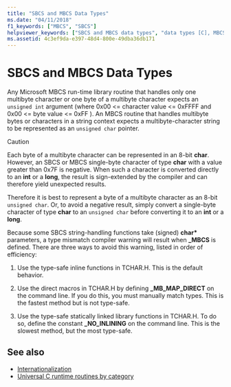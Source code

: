 ```yaml
---
title: "SBCS and MBCS Data Types"
ms.date: "04/11/2018"
f1_keywords: ["MBCS", "SBCS"]
helpviewer_keywords: ["SBCS and MBCS data types", "data types [C], MBCS and SBCS"]
ms.assetid: 4c3ef9da-e397-48d4-800e-49dba36db171
---
```

# SBCS and MBCS Data Types

Any Microsoft MBCS run-time library routine that handles only one multibyte character or one byte of a multibyte character expects an `unsigned int` argument (where 0x00 <= character value <= 0xFFFF and 0x00 <= byte value <= 0xFF ). An MBCS routine that handles multibyte bytes or characters in a string context expects a multibyte-character string to be represented as an `unsigned char` pointer.

> [!CAUTION]
> Each byte of a multibyte character can be represented in an 8-bit **char**. However, an SBCS or MBCS single-byte character of type **char** with a value greater than 0x7F is negative. When such a character is converted directly to an **int** or a **long**, the result is sign-extended by the compiler and can therefore yield unexpected results.

Therefore it is best to represent a byte of a multibyte character as an 8-bit `unsigned char`. Or, to avoid a negative result, simply convert a single-byte character of type **char** to an `unsigned char` before converting it to an **int** or a **long**.

Because some SBCS string-handling functions take (signed) **char**<strong>\*</strong> parameters, a type mismatch compiler warning will result when **_MBCS** is defined. There are three ways to avoid this warning, listed in order of efficiency:

1. Use the type-safe inline functions in TCHAR.H. This is the default behavior.

1. Use the direct macros in TCHAR.H by defining **_MB_MAP_DIRECT** on the command line. If you do this, you must manually match types. This is the fastest method but is not type-safe.

1. Use the type-safe statically linked library functions in TCHAR.H. To do so, define the constant **_NO_INLINING** on the command line. This is the slowest method, but the most type-safe.

## See also

- [Internationalization](../c-runtime-library/internationalization.md)
- [Universal C runtime routines by category](../c-runtime-library/run-time-routines-by-category.md)
